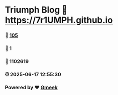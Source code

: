 # Triumph Blog :link: https://7r1UMPH.github.io 
### :page_facing_up: [105](https://7r1UMPH.github.io/tag.html) 
### :speech_balloon: 1 
### :hibiscus: 1102619 
### :alarm_clock: 2025-06-17 12:55:30 
### Powered by :heart: [Gmeek](https://github.com/Meekdai/Gmeek)
